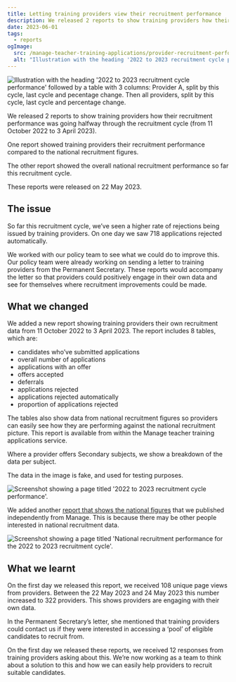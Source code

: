 ```yaml
---
title: Letting training providers view their recruitment performance
description: We released 2 reports to show training providers how their recruitment performance was going halfway through the recruitment cycle.
date: 2023-06-01
tags:
  - reports
ogImage:
  src: /manage-teacher-training-applications/provider-recruitment-performance/mid-cycle-cover.png
  alt: "Illustration with the heading '2022 to 2023 recruitment cycle performance' followed by a table with 3 columns: Provider A, split by this cycle, last cycle and pecentage change. Then all providers, split by this cycle, last cycle and percentage change."
---
```


![Illustration with the heading '2022 to 2023 recruitment cycle performance' followed by a table with 3 columns: Provider A, split by this cycle, last cycle and pecentage change. Then all providers, split by this cycle, last cycle and percentage change.](mid-cycle-cover.png)

We released 2 reports to show training providers how their recruitment performance was going halfway through the recruitment cycle (from 11 October 2022 to 3 April 2023).

 One report showed training providers their recruitment performance compared to the national recruitment figures.

 The other report showed the overall national recruitment performance so far this recruitment cycle.

 These reports were released on 22 May 2023.

## The issue

So far this recruitment cycle, we’ve seen a higher rate of rejections being issued by training providers. On one day we saw 718 applications rejected automatically.

 We worked with our policy team to see what we could do to improve this. Our policy team were already working on sending a letter to training providers from the Permanent Secretary. These reports would accompany the letter so that providers could positively engage in their own data and see for themselves where recruitment improvements could be made.

## What we changed

We added a new report showing training providers their own recruitment data from 11 October 2022 to 3 April 2023. The report includes 8 tables, which are:

- candidates who’ve submitted applications
- overall number of applications
- applications with an offer
- offers accepted
- deferrals
- applications rejected
- applications rejected automatically
- proportion of applications rejected

 The tables also show data from national recruitment figures so providers can easily see how they are performing against the national recruitment picture. This report is available from within the Manage teacher training applications service.

 Where a provider offers Secondary subjects, we show a breakdown of the data per subject.

 The data in the image is fake, and used for testing purposes.

![Screenshot showing a page titled '2022 to 2023 recruitment cycle performance'.](provider-mid-cycle-report.png)

We added another [report that shows the national figures](https://www.apply-for-teacher-training.service.gov.uk/publications/mid-cycle-report) that we published independently from Manage. This is because there may be other people interested in national recruitment data.

![Screenshot showing a page titled 'National recruitment performance for the 2022 to 2023 recruitment cycle'.](national-mid-cycle-report.png)

## What we learnt

On the first day we released this report, we received 108 unique page views from providers. Between the 22 May 2023 and 24 May 2023 this number increased to 322 providers. This shows providers are engaging with their own data.

In the Permanent Secretary’s letter, she mentioned that training providers could contact us if they were interested in accessing a ‘pool’ of eligible candidates to recruit from.

On the first day we released these reports, we received 12 responses from training providers asking about this. We’re now working as a team to think about a solution to this and how we can easily help providers to recruit suitable candidates.
